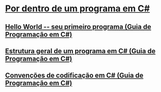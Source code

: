 # [Por dentro de um programa em C#](index.md)
## [Hello World -- seu primeiro programa (Guia de Programação em C#)](hello-world-your-first-program.md)
## [Estrutura geral de um programa em C# (Guia de Programação em C#)](general-structure-of-a-csharp-program.md)
## [Convenções de codificação em C# (Guia de Programação em C#)](coding-conventions.md)
